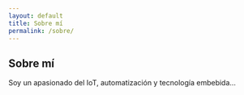 ```yaml
---
layout: default
title: Sobre mí
permalink: /sobre/
---
```


## Sobre mí

Soy un apasionado del IoT, automatización y tecnología embebida...
